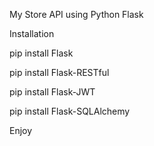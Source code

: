 My Store API using Python Flask

Installation 

pip install Flask

pip install Flask-RESTful

pip install Flask-JWT

pip install Flask-SQLAlchemy

Enjoy
